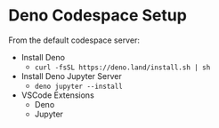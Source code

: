 # Deno Codespace Setup

From the default codespace server:

* Install Deno
  * ```curl -fsSL https://deno.land/install.sh | sh```
* Install Deno Jupyter Server
  * ```deno jupyter --install```
* VSCode Extensions
  * Deno
  * Jupyter
